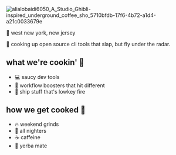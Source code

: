 ![alialobaidi6050_A_Studio_Ghibli-inspired_underground_coffee_sho_5710bfdb-17f6-4b72-a1d4-a21c0033679e](https://github.com/user-attachments/assets/a0dc6538-608e-4291-9dab-fd620cf2ae92)

📍 west new york, new jersey

🔨 cooking up open source cli tools that slap, but fly under the radar.

## what we're cookin' 🍳

- 💻 saucy dev tools
- 🎯 workflow boosters that hit different
- 🚀 ship stuff that's lowkey fire

## how we get cooked 🌙

- 🔥 weekend grinds
- 🦉 all nighters
- ☕️ caffeine 
- 🧉 yerba mate
